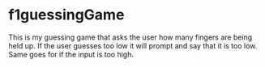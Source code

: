 # f1guessingGame
This is my guessing game that asks the user how many fingers are being held up. If the user guesses too low it will prompt and say that it is too low. Same goes for if the input is too high.